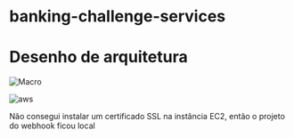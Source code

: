 # banking-challenge-services

# Desenho de arquitetura


![Macro](https://user-images.githubusercontent.com/46874823/156423337-07e8ee31-2bb3-41c7-9b1e-57d2b1411c2d.jpg)
 
![aws](https://user-images.githubusercontent.com/46874823/156425848-9911fb3e-3462-44cd-8cf4-8d72e96a3950.jpg)

Não consegui instalar um certificado SSL na instância EC2, então o projeto do webhook ficou local

